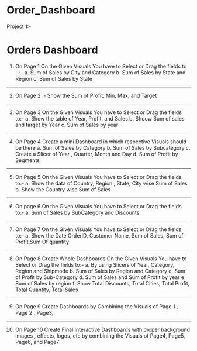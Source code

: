 # Order_Dashboard

Project  1:-



 Orders  Dashboard 
=====================================================================================================================

1. On Page 1 On the Given Visuals You have to Select or Drag the fields to :-:-
	a. Sum of Sales by City and Category
	b. Sum of Sales by State and Region
	c. Sum of Sales by State
----------------------------------------------------------------------------------------------------------------------
2. On Page 2 :-
	 Show the Sum of Profit, Min, Max, and Target

----------------------------------------------------------------------------------------------------------------------
3. On Page 3 On the Given Visuals You have to Select or Drag the fields to:-
	a. Show the table of Year, Profit, and Sales
	b. Shoow Sum of sales and  target by Year
	c. Sum of Sales by year

----------------------------------------------------------------------------------------------------------------------	
4. On Page 4 Create a mini Dashboard in which respective Visuals should be there 
	a. Sum of Sales by Category
	b. Sum of Sales by Subcategory
	c. Create a Slicer of Year , Quarter, Month and Day
	d. Sum of Profit by Segments

----------------------------------------------------------------------------------------------------------------------
5. On Page 5 On the Given Visuals You have to Select or Drag the fields to:-
	a. Show the data of Country, Region  , State, City wise Sum of Sales
	b. Show the Country wise Sum of Sales

----------------------------------------------------------------------------------------------------------------------
6. On page 6 On the Given Visuals You have to Select or Drag the fields to:-
	 a. Sum of Sales by SubCategory and Discounts

----------------------------------------------------------------------------------------------------------------------
7. On Page 7 On the Given Visuals You have to Select or Drag the fields to:-
	a. Show the Date OrderID, Customer Name, Sum of Sales, Sum of Profit,Sum Of quantity

----------------------------------------------------------------------------------------------------------------------

8. On Page 8 Create Whole Dashboards On the Given Visuals You have to Select or Drag the fields to:-
	a. By using Slicers  of Year, Category, Region and Shipmode
	b. Sum of Sales by Region and Category 
	c. Sum of Profit by Sub-Category
	d. Sum of Sales and Sum of Profit by year
	e. Sum of Sales by region
	f. Show Total Discounts, Total Cities, Total Profit, Total Quantity, Total Sales

----------------------------------------------------------------------------------------------------------------------

9. On Page 9 Create Dashboards by Combining the  Visuals of Page 1 , Page 2 , Page3, 

----------------------------------------------------------------------------------------------------------------------
10. On Page 10 Create Final  Interactive Dashboards with proper
 background images , effects, logos, etc by combining the Visuals of Page4, Page5, Page6, and  Page7


